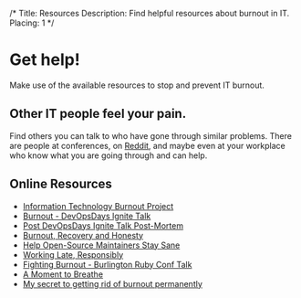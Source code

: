 /*
Title: Resources
Description: Find helpful resources about burnout in IT.
Placing: 1
*/

# Get help!
Make use of the available resources to stop and prevent IT burnout.

## Other IT people feel your pain.
Find others you can talk to who have gone through similar problems. There are
people at conferences, on <a href=
"http://www.reddit.com/r/sysadmin/search?q=burnout&sort=top&restrict_sr=on"
target="_blank">Reddit</a>, and maybe even at your workplace who know what you
are going through and can help.

## Online Resources
* [Information Technology Burnout Project](http://www.itburnout.org/)
* [Burnout - DevOpsDays Ignite Talk](http://vimeo.com/79378532)
* [Post DevOpsDays Ignite Talk Post-Mortem](http://www.mikepreston.org/2013/12/21/post-devopsdays-ignite-talk-post-mortem/)
* [Burnout, Recovery and Honesty](http://www.threedrunkensysadsonthe.net/2013/11/burnout-recovery-and-honesty/)
* [Help Open-Source Maintainers Stay Sane](https://github.com/isaacs/github/issues/167)
* [Working Late, Responsibly](http://dan.carley.co/blog/2014/05/21/working-late-responsibly/)
* [Fighting Burnout - Burlington Ruby Conf Talk](http://confreaks.com/videos/2621-btvruby2013-fighting-burnout-incorporating-rest-into-the-software-development-workflow)
* [A Moment to Breathe](http://alistapart.com/article/a-moment-to-breathe)
* [My secret to getting rid of burnout permanently](http://kentnguyen.com/personal/getting-rid-burnouts/) 
